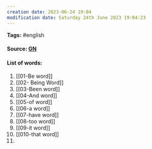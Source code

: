 ```yaml
---
creation date: 2023-06-24 19:04
modification date: Saturday 24th June 2023 19:04:23
---
```


**Tags:** #english 

#### Source: [GN](https://gonaturalenglish.com/1000-most-common-words-in-the-english-language/)

#### List of words:

1. [[01-Be word]]
2. [[02- Being Word]]
3. [[03-Been word]]
4. [[04-And word]]
5. [[05-of word]]
6. [[06-a word]]
7. [[07-have word]]
8. [[08-too word]]
9. [[09-it word]]
10. [[010-that word]]
11. 